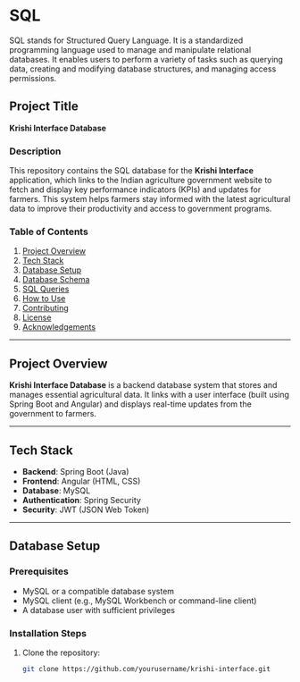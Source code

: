 # SQL
SQL stands for Structured Query Language. It is a standardized programming language used to manage and manipulate relational databases. It enables users to perform a variety of tasks such as querying data, creating and modifying database structures, and managing access permissions.
## Project Title
**Krishi Interface Database**

### Description
This repository contains the SQL database for the **Krishi Interface** application, which links to the Indian agriculture government website to fetch and display key performance indicators (KPIs) and updates for farmers. This system helps farmers stay informed with the latest agricultural data to improve their productivity and access to government programs.

### Table of Contents
1. [Project Overview](#project-overview)
2. [Tech Stack](#tech-stack)
3. [Database Setup](#database-setup)
4. [Database Schema](#database-schema)
5. [SQL Queries](#sql-queries)
6. [How to Use](#how-to-use)
7. [Contributing](#contributing)
8. [License](#license)
9. [Acknowledgements](#acknowledgements)

---

## Project Overview

**Krishi Interface Database** is a backend database system that stores and manages essential agricultural data. It links with a user interface (built using Spring Boot and Angular) and displays real-time updates from the government to farmers.

---

## Tech Stack

- **Backend**: Spring Boot (Java)
- **Frontend**: Angular (HTML, CSS)
- **Database**: MySQL
- **Authentication**: Spring Security
- **Security**: JWT (JSON Web Token)

---

## Database Setup

### Prerequisites
- MySQL or a compatible database system
- MySQL client (e.g., MySQL Workbench or command-line client)
- A database user with sufficient privileges

### Installation Steps

1. Clone the repository:
   ```bash
   git clone https://github.com/yourusername/krishi-interface.git

 
